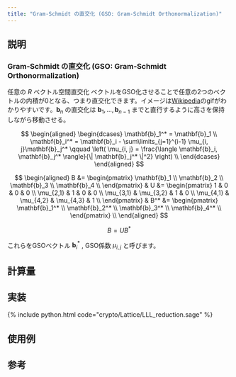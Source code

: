 ```yaml
---
title: "Gram-Schmidt の直交化 (GSO: Gram-Schmidt Orthonormalization)"
---
```


## 説明

### Gram-Schmidt の直交化 (GSO: Gram-Schmidt Orthonormalization)

任意の $R$ ベクトル空間直交化
ベクトルをGSO化させることで任意の2つのベクトルの内積が0となる、つまり直交化できます。イメージは[Wikipedia](https://ja.wikipedia.org/wiki/%E3%82%B0%E3%83%A9%E3%83%A0%E3%83%BB%E3%82%B7%E3%83%A5%E3%83%9F%E3%83%83%E3%83%88%E3%81%AE%E6%AD%A3%E8%A6%8F%E7%9B%B4%E4%BA%A4%E5%8C%96%E6%B3%95)のgifがわかりやすいです。$\mathbf{b}_n$ の直交化は $\mathbf{b}_{1},\ldots, \mathbf{b}_{n-1}$ までと直行するように高さを保持しながら移動させる。

$$
\begin{aligned}
\begin{dcases}
\mathbf{b}_1^* = \mathbf{b}_1 \\
\mathbf{b}_i^* = \mathbf{b}_i - \sum\limits_{j=1}^{i-1} \mu_{i, j}\mathbf{b}_j^* \qquad \left( \mu_{i, j} = \frac{\langle \mathbf{b}_i, \mathbf{b}_j^* \rangle}{\| \mathbf{b}_j^* \|^2} \right) \\
\end{dcases}
\end{aligned}
$$

$$
\begin{aligned}
B &=
\begin{pmatrix}
\mathbf{b}_1 \\
\mathbf{b}_2 \\
\mathbf{b}_3 \\
\mathbf{b}_4 \\
\end{pmatrix}
& U &=
\begin{pmatrix}
1 & 0 & 0 & 0 \\
\mu_{2,1} & 1 & 0 & 0 \\
\mu_{3,1} & \mu_{3,2} & 1 & 0 \\
\mu_{4,1} & \mu_{4,2} & \mu_{4,3} & 1 \\
\end{pmatrix}
& B^* &=
\begin{pmatrix}
\mathbf{b}_1^* \\
\mathbf{b}_2^* \\
\mathbf{b}_3^* \\
\mathbf{b}_4^* \\
\end{pmatrix} \\
\end{aligned}
$$

$$
B = UB^*
$$

これらをGSOベクトル $\mathbf{b}_i^*$ , GSO係数 $\mu_{i, j}$ と呼びます。



## 計算量


## 実装

{% include python.html code="crypto/Lattice/LLL_reduction.sage" %}

## 使用例

## 参考
